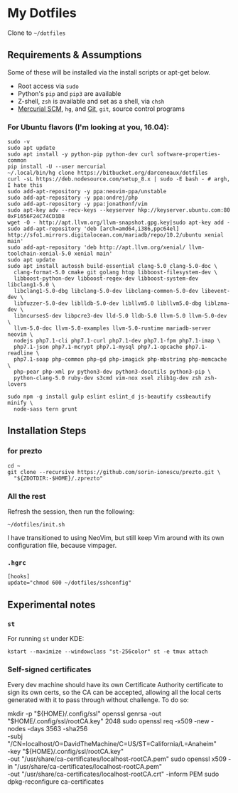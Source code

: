 # My Dotfiles

Clone to `~/dotfiles`

## Requirements & Assumptions

Some of these will be installed via the install scripts or apt-get below.

* Root access via `sudo`
* Python's `pip` and `pip3` are available
* Z-shell, `zsh` is available and set as a shell, via `chsh`
* [Mercurial SCM][], `hg`, and [Git][], `git`, source control programs

### For Ubuntu flavors (I'm looking at you, 16.04):

    sudo -v
    sudo apt update
    sudo apt install -y python-pip python-dev curl software-properties-common
    pip install -U --user mercurial
    ~/.local/bin/hg clone https://bitbucket.org/darceneaux/dotfiles
    curl -sL https://deb.nodesource.com/setup_8.x | sudo -E bash - # argh, I hate this
    sudo add-apt-repository -y ppa:neovim-ppa/unstable
    sudo add-apt-repository -y ppa:ondrej/php
    sudo add-apt-repository -y ppa:jonathonf/vim
    sudo apt-key adv --recv-keys --keyserver hkp://keyserver.ubuntu.com:80 0xF1656F24C74CD1D8
    wget -O - http://apt.llvm.org/llvm-snapshot.gpg.key|sudo apt-key add -
    sudo add-apt-repository 'deb [arch=amd64,i386,ppc64el] http://sfo1.mirrors.digitalocean.com/mariadb/repo/10.2/ubuntu xenial main'
    sudo add-apt-repository 'deb http://apt.llvm.org/xenial/ llvm-toolchain-xenial-5.0 xenial main'
    sudo apt update
    sudo apt install autossh build-essential clang-5.0 clang-5.0-doc \
      clang-format-5.0 cmake git golang htop libboost-filesystem-dev \
      libboost-python-dev libboost-regex-dev libboost-system-dev libclang1-5.0 \
      libclang1-5.0-dbg libclang-5.0-dev libclang-common-5.0-dev libevent-dev \
      libfuzzer-5.0-dev liblldb-5.0-dev libllvm5.0 libllvm5.0-dbg liblzma-dev \
      libncurses5-dev libpcre3-dev lld-5.0 lldb-5.0 llvm-5.0 llvm-5.0-dev \
      llvm-5.0-doc llvm-5.0-examples llvm-5.0-runtime mariadb-server neovim \
      nodejs php7.1-cli php7.1-curl php7.1-dev php7.1-fpm php7.1-imap \
      php7.1-json php7.1-mcrypt php7.1-mysql php7.1-opcache php7.1-readline \
      php7.1-soap php-common php-gd php-imagick php-mbstring php-memcache \
      php-pear php-xml pv python3-dev python3-docutils python3-pip \
      python-clang-5.0 ruby-dev s3cmd vim-nox xsel zlib1g-dev zsh zsh-lovers

    sudo npm -g install gulp eslint eslint_d js-beautify cssbeautify minify \
      node-sass tern grunt

## Installation Steps

### for prezto

    cd ~
    git clone --recursive https://github.com/sorin-ionescu/prezto.git \
      "${ZDOTDIR:-$HOME}/.zprezto"

### All the rest

Refresh the session, then run the following:

    ~/dotfiles/init.sh

I have transitioned to using NeoVim, but still keep Vim around with its own
configuration file, because vimpager.

### `.hgrc`

    [hooks]
    update="chmod 600 ~/dotfiles/sshconfig"

## Experimental notes

### `st`

For running `st` under KDE:

    kstart --maximize --windowclass "st-256color" st -e tmux attach

### Self-signed certificates

Every dev machine should have its own Certificate Authority certificate to sign
its own certs, so the CA can be accepted, allowing all the local certs generated
with it to pass through without challenge. To do so:

  mkdir -p "${HOME}/.config/ssl"
  openssl genrsa -out "$HOME/.config/ssl/rootCA.key" 2048
  sudo openssl req -x509 -new -nodes -days 3563 -sha256 \
    -subj "/CN=localhost/O=DavidTheMachine/C=US/ST=California/L=Anaheim" \
    -key "${HOME}/.config/ssl/rootCA.key" \
    -out "/usr/share/ca-certificates/localhost-rootCA.pem"
  sudo openssl x509 -in "/usr/share/ca-certificates/localhost-rootCA.pem" \
    -out "/usr/share/ca-certificates/localhost-rootCA.crt" -inform PEM
  sudo dpkg-reconfigure ca-certificates

[Mercurial SCM]: http://mercurial.selenic.com
[Git]: http://git-scm.com

